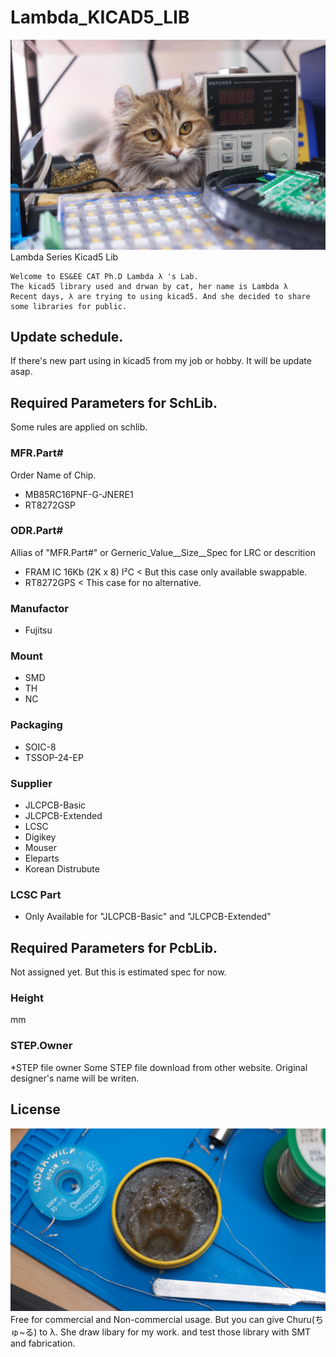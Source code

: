 # Lambda_KICAD5_LIB
![Lambda_img](./Etc/Lambda.jpg)
Lambda Series Kicad5 Lib
```
Welcome to ES&EE CAT Ph.D Lambda λ 's Lab.
The kicad5 library used and drwan by cat, her name is Lambda λ
Recent days, λ are trying to using kicad5. And she decided to share some libraries for public.
```

## Update schedule.
If there's new part using in kicad5 from my job or hobby. It will be update asap.

## Required Parameters for SchLib.
Some rules are applied on schlib.

### MFR.Part#
Order Name of Chip.
* MB85RC16PNF-G-JNERE1
* RT8272GSP

### ODR.Part#
Allias of "MFR.Part#" or 
Gerneric_Value__Size__Spec for LRC or descrition
* FRAM IC 16Kb (2K x 8) I²C < But this case only available swappable.
* RT8272GPS < This case for no alternative.

### Manufactor
* Fujitsu

### Mount
* SMD
* TH
* NC

### Packaging
* SOIC-8 
* TSSOP-24-EP

### Supplier
* JLCPCB-Basic
* JLCPCB-Extended
* LCSC
* Digikey
* Mouser
* Eleparts
* Korean Distrubute

### LCSC Part
* Only Available for "JLCPCB-Basic" and "JLCPCB-Extended"

## Required Parameters for PcbLib.
Not assigned yet. But this is estimated spec for now.
### Height
mm
### STEP.Owner
*STEP file owner
Some STEP file download from other website. Original designer's name will be writen.

## License
![License_img](./Etc/License.jpg)
Free for commercial and Non-commercial usage. But you can give Churu(ちゅ~る) to λ. She draw libary for my work. and test those library with SMT and fabrication.